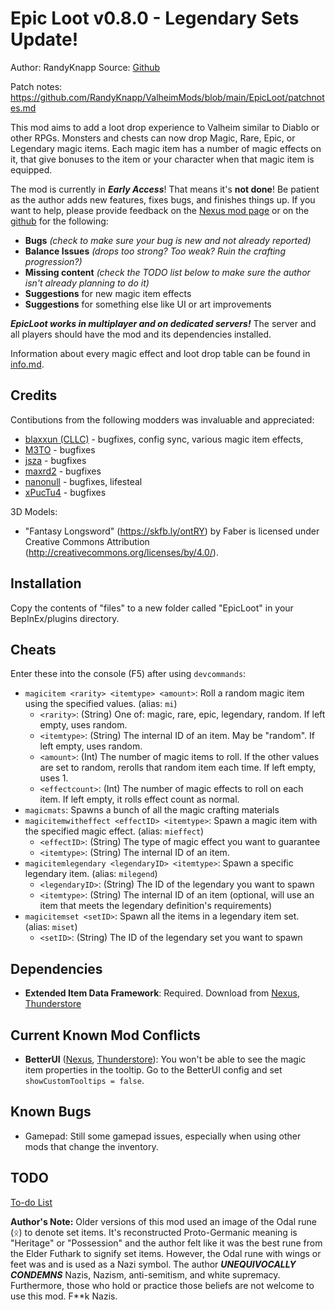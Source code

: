 # Epic Loot v0.8.0 - Legendary Sets Update!
Author: RandyKnapp
Source: [Github](https://github.com/RandyKnapp/ValheimMods/blob/main/EpicLoot/)

Patch notes: https://github.com/RandyKnapp/ValheimMods/blob/main/EpicLoot/patchnotes.md

This mod aims to add a loot drop experience to Valheim similar to Diablo or other RPGs. Monsters and chests can now drop Magic, Rare, Epic, or Legendary magic items. Each magic item has a number of magic effects on it, that give bonuses to the item or your character when that magic item is equipped.

The mod is currently in ***Early Access***! That means it's **not done**! Be patient as the author adds new features, fixes bugs, and finishes things up. If you want to help, please provide feedback on the [Nexus mod page](https://www.nexusmods.com/valheim/mods/387) or on the [github](https://github.com/RandyKnapp/ValheimMods/tree/main/EpicLoot) for the following:

  * **Bugs** *(check to make sure your bug is new and not already reported)*
  * **Balance Issues** *(drops too strong? Too weak? Ruin the crafting progression?)*
  * **Missing content** *(check the TODO list below to make sure the author isn't already planning to do it)*
  * **Suggestions** for new magic item effects
  * **Suggestions** for something else like UI or art improvements

***EpicLoot works in multiplayer and on dedicated servers!*** The server and all players should have the mod and its dependencies installed.

Information about every magic effect and loot drop table can be found in [info.md](https://github.com/RandyKnapp/ValheimMods/blob/main/EpicLoot/info.md).

## Credits
Contibutions from the following modders was invaluable and appreciated: 
  * [blaxxun (CLLC)](https://www.nexusmods.com/valheim/mods/495) - bugfixes, config sync, various magic item effects, 
  * [M3TO](https://github.com/M3TO) - bugfixes
  * [jsza](https://github.com/jsza) - bugfixes
  * [maxrd2](https://github.com/maxrd2) - bugfixes
  * [nanonull](https://github.com/nanonull) - bugfixes, lifesteal
  * [xPucTu4](https://github.com/xPucTu4) - bugfixes

3D Models:
  * "Fantasy Longsword" (https://skfb.ly/ontRY) by Faber is licensed under Creative Commons Attribution (http://creativecommons.org/licenses/by/4.0/).

## Installation

Copy the contents of "files" to a new folder called "EpicLoot" in your BepInEx/plugins directory.

## Cheats

Enter these into the console (F5) after using `devcommands`:

  * `magicitem <rarity> <itemtype> <amount>`: Roll a random magic item using the specified values. (alias: `mi`)
    * `<rarity>`: (String) One of: magic, rare, epic, legendary, random. If left empty, uses random.
	* `<itemtype>`: (String) The internal ID of an item. May be "random". If left empty, uses random.
	* `<amount>`: (Int) The number of magic items to roll. If the other values are set to random, rerolls that random item each time. If left empty, uses 1.
	* `<effectcount>`: (Int) The number of magic effects to roll on each item. If left empty, it rolls effect count as normal.
  * `magicmats`: Spawns a bunch of all the magic crafting materials
  * `magicitemwitheffect <effectID> <itemtype>`: Spawn a magic item with the specified magic effect. (alias: `mieffect`)
    * `<effectID>`: (String) The type of magic effect you want to guarantee
	* `<itemtype>`: (String) The internal ID of an item.
  * `magicitemlegendary <legendaryID> <itemtype>`: Spawn a specific legendary item. (alias: `milegend`)
	* `<legendaryID>`: (String) The ID of the legendary you want to spawn
	* `<itemtype>`: (String) The internal ID of an item (optional, will use an item that meets the legendary definition's requirements)
  * `magicitemset <setID>`: Spawn all the items in a legendary item set. (alias: `miset`)
	* `<setID>`: (String) The ID of the legendary set you want to spawn

## Dependencies

  * **Extended Item Data Framework**: Required. Download from [Nexus](https://www.nexusmods.com/valheim/mods/281]), [Thunderstore](https://valheim.thunderstore.io/package/RandyKnapp/ExtendedItemDataFramework/)

## Current Known Mod Conflicts

  * **BetterUI** ([Nexus](https://www.nexusmods.com/valheim/mods/189), [Thunderstore](https://valheim.thunderstore.io/package/Masa/BetterUI/)): You won't be able to see the magic item properties in the tooltip. Go to the BetterUI config and set `showCustomTooltips = false`.

## Known Bugs

  * Gamepad: Still some gamepad issues, especially when using other mods that change the inventory.

## TODO

[To-do List](https://github.com/RandyKnapp/ValheimMods/blob/main/EpicLoot/todo.md)

**Author's Note:** Older versions of this mod used an image of the Odal rune (ᛟ) to denote set items. It's reconstructed Proto-Germanic meaning is "Heritage" or "Possession" and the author felt like it was the best rune from the Elder Futhark to signify set items. However, the Odal rune with wings or feet was and is used as a Nazi symbol. The author ***UNEQUIVOCALLY CONDEMNS*** Nazis, Nazism, anti-semitism, and white supremacy. Furthermore, those who hold or practice those beliefs are not welcome to use this mod. F\*\*k Nazis.